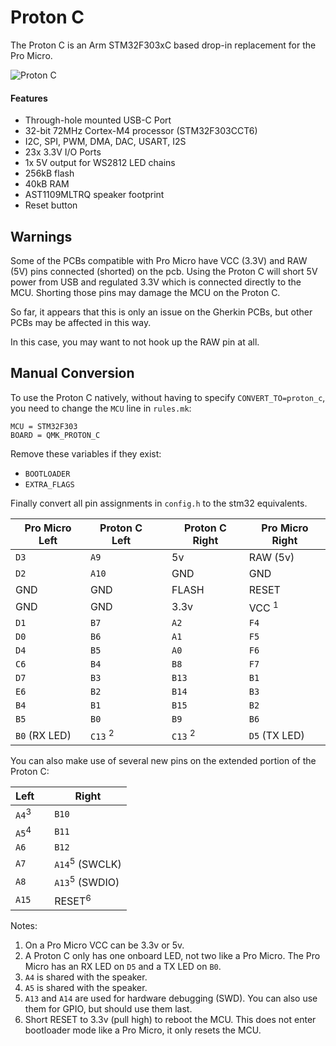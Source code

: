# Proton C

The Proton C is an Arm STM32F303xC based drop-in replacement for the Pro Micro.

<img src="https://qmk.fm/proton-c.jpg" alt="Proton C" />

#### Features

* Through-hole mounted USB-C Port
* 32-bit 72MHz Cortex-M4 processor (STM32F303CCT6)
* I2C, SPI, PWM, DMA, DAC, USART, I2S
* 23x 3.3V I/O Ports
* 1x 5V output for WS2812 LED chains
* 256kB flash
* 40kB RAM
* AST1109MLTRQ speaker footprint
* Reset button

## Warnings

Some of the PCBs compatible with Pro Micro have VCC (3.3V) and RAW (5V) pins connected (shorted) on the pcb. Using the Proton C will short 5V power from USB and regulated 3.3V which is connected directly to the MCU. Shorting those pins may damage the MCU on the Proton C.

So far, it appears that this is only an issue on the Gherkin PCBs, but other PCBs may be affected in this way.

In this case, you may want to not hook up the RAW pin at all.

## Manual Conversion

To use the Proton C natively, without having to specify `CONVERT_TO=proton_c`, you need to change the `MCU` line in `rules.mk`:

```
MCU = STM32F303
BOARD = QMK_PROTON_C
```

Remove these variables if they exist:

* `BOOTLOADER`
* `EXTRA_FLAGS`

Finally convert all pin assignments in `config.h` to the stm32 equivalents.

| Pro Micro Left | Proton C Left | | Proton C Right | Pro Micro Right |
|-----------|----------|-|----------|-----------|
| `D3` | `A9` | | 5v | RAW (5v) |
| `D2` | `A10` | | GND | GND |
| GND | GND | | FLASH | RESET |
| GND | GND | | 3.3v | VCC <sup>1</sup> |
| `D1` | `B7` | | `A2` | `F4` |
| `D0` | `B6` | | `A1` | `F5` |
| `D4` | `B5` | | `A0` | `F6` |
| `C6` | `B4` | | `B8` | `F7` |
| `D7` | `B3` | | `B13` | `B1` |
| `E6` | `B2` | | `B14` | `B3` |
| `B4` | `B1` | | `B15` | `B2` |
| `B5` | `B0` | | `B9` | `B6` |
| `B0` (RX LED) | `C13` <sup>2</sup> | | `C13` <sup>2</sup> | `D5` (TX LED) |

You can also make use of several new pins on the extended portion of the Proton C:

| Left | | Right | 
|------|-|-------|
| `A4`<sup>3</sup> | | `B10` |
| `A5`<sup>4</sup> | | `B11` |
| `A6` | | `B12` |
| `A7` | | `A14`<sup>5</sup> (SWCLK) |
| `A8` | | `A13`<sup>5</sup> (SWDIO) |
| `A15` | | RESET<sup>6</sup> |

Notes:

1. On a Pro Micro VCC can be 3.3v or 5v.
2. A Proton C only has one onboard LED, not two like a Pro Micro. The Pro Micro has an RX LED on `D5` and a TX LED on `B0`.
3. `A4` is shared with the speaker.
4. `A5` is shared with the speaker.
5. `A13` and `A14` are used for hardware debugging (SWD). You can also use them for GPIO, but should use them last.
6. Short RESET to 3.3v (pull high) to reboot the MCU. This does not enter bootloader mode like a Pro Micro, it only resets the MCU.
